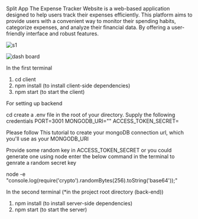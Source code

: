 Split App
The Expense Tracker Website is a web-based application designed to help users track their expenses efficiently. This platform aims to provide users with a convenient  way to monitor their spending habits, categorize expenses, and analyze their financial data. By offering a user-friendly interface and robust features.

![s1](https://github.com/user-attachments/assets/cb55b522-277a-4126-a467-364ac7ab310a)

![dash board](https://github.com/user-attachments/assets/b6da368b-a7f5-4b91-8fd6-217bcbe3c1d1)


In the first terminal

1.  cd client
2. npm install (to install client-side dependencies)
3. npm start (to start the client)

For setting up backend

cd create a .env file in the root of your directory.
Supply the following credentials
PORT=3001
MONGODB_URI=""
ACCESS_TOKEN_SECRET=

Please follow This tutorial to create your mongoDB connection url, which you'll use as your MONGODB_URI

Provide some random key in ACCESS_TOKEN_SECRET or you could generate one using node enter the below command in the terminal to genrate a random secret key

node -e "console.log(require('crypto').randomBytes(256).toString('base64'));"


In the second terminal (*in the project root directory (back-end))

1. npm install (to install server-side dependencies)
2. npm start (to start the server)
